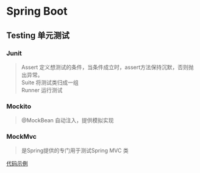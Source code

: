 
# Spring Boot

## Testing 单元测试

### Junit
> Assert 定义想测试的条件，当条件成立时，assert方法保持沉默，否则抛出异常。  
> Suite 将测试类归成一组  
> Runner 运行测试  

### Mockito
> @MockBean 自动注入，提供模拟实现  

### MockMvc 
> 是Spring提供的专门用于测试Spring MVC 类  


[代码示例](https://github.com/Malcolmli/SpringBoot2Samples/tree/master/09_test/ch9.test)

